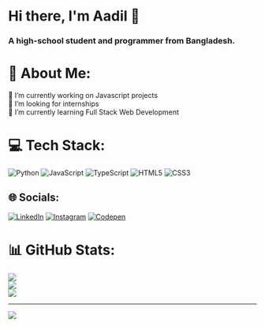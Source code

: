 <div align="left">
  
# Hi there, I'm Aadil 👋

### A high-school student and programmer from Bangladesh.

# 💫 About Me:
🔭 I’m currently working on Javascript projects<br>🤝 I’m looking for internships<br>🌱 I’m currently learning Full Stack Web Development

# 💻 Tech Stack:
![Python](https://img.shields.io/badge/python-3670A0?style=for-the-badge&logo=python&logoColor=ffdd54)
![JavaScript](https://img.shields.io/badge/javascript-%23323330.svg?style=for-the-badge&logo=javascript&logoColor=%23F7DF1E)
![TypeScript](https://img.shields.io/badge/typescript-%23007ACC.svg?style=for-the-badge&logo=typescript&logoColor=white) 
![HTML5](https://img.shields.io/badge/html5-%23E34F26.svg?style=for-the-badge&logo=html5&logoColor=white) 
![CSS3](https://img.shields.io/badge/css3-%231572B6.svg?style=for-the-badge&logo=css3&logoColor=white)

## 🌐 Socials:
 [![LinkedIn](https://img.shields.io/badge/LinkedIn-%230077B5.svg?logo=linkedin&logoColor=white)](https://linkedin.com/in/aadil-habib-sattar-64389732b) 
 [![Instagram](https://img.shields.io/badge/Instagram-%23E4405F.svg?logo=Instagram&logoColor=white)](https://instagram.com/aadilhabibsattar)
 [![Codepen](https://img.shields.io/badge/Codepen-000000?style=for-the-badge&logo=codepen&logoColor=white)](https://codepen.io/AadilHSattar) 


# 📊 GitHub Stats:
![](https://github-readme-stats.vercel.app/api?username=aadilhabibsattar&theme=dark&hide_border=true&include_all_commits=false&count_private=false)<br/>
![](https://github-readme-streak-stats.herokuapp.com/?user=aadilhabibsattar&theme=dark&hide_border=true)<br/>
![](https://github-readme-stats.vercel.app/api/top-langs/?username=aadilhabibsattar&theme=dark&hide_border=true&include_all_commits=false&count_private=false&layout=compact)

---
[![](https://visitcount.itsvg.in/api?id=aadilhabibsattar&icon=0&color=0)](https://visitcount.itsvg.in)

<!-- Proudly created with GPRM ( https://gprm.itsvg.in ) -->
